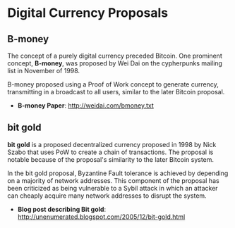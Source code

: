 # Digital Currency Proposals

## B-money

The concept of a purely digital currency preceded Bitcoin. One prominent concept, **B-money**, was proposed by Wei Dai on the cypherpunks mailing list in November of 1998.

B-money proposed using a Proof of Work concept to generate currency, transmitting in a broadcast to all users, similar to the later Bitcoin proposal.

- **B-money Paper**: http://weidai.com/bmoney.txt

## bit gold

**bit gold** is a proposed decentralized currency proposed in 1998 by Nick Szabo that uses PoW to create a chain of transactions. The proposal is notable because of the proposal's similarity to the later Bitcoin system.

In the bit gold proposal, Byzantine Fault tolerance is achieved by depending on a majority of network addresses. This component of the proposal has been criticized as being vulnerable to a Sybil attack in which an attacker can cheaply acquire many network addresses to disrupt the system.

- **Blog post describing Bit gold**: http://unenumerated.blogspot.com/2005/12/bit-gold.html

